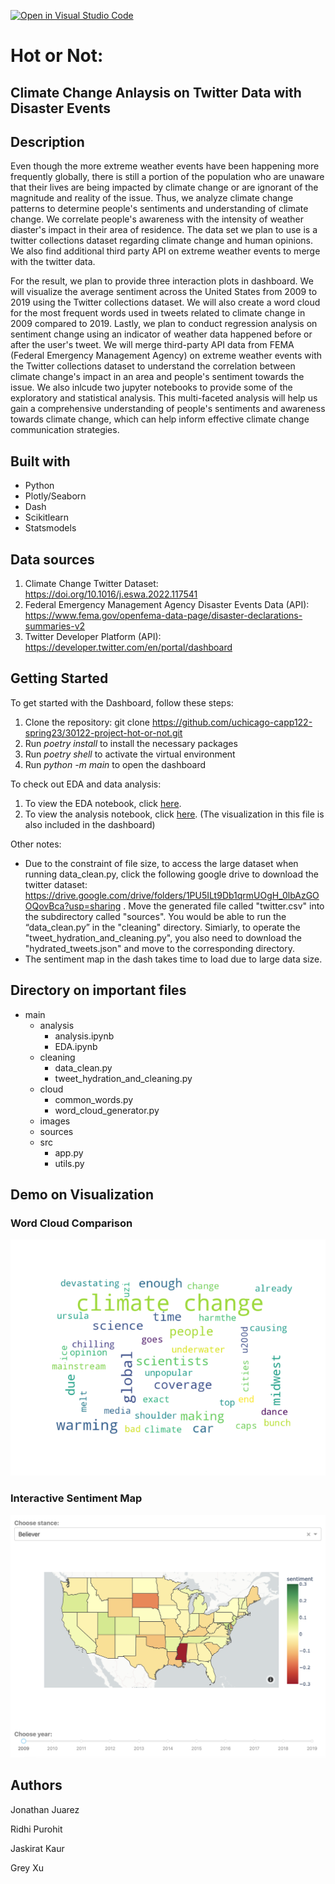 [![Open in Visual Studio Code](https://classroom.github.com/assets/open-in-vscode-c66648af7eb3fe8bc4f294546bfd86ef473780cde1dea487d3c4ff354943c9ae.svg)](https://classroom.github.com/online_ide?assignment_repo_id=9908682&assignment_repo_type=AssignmentRepo)

# Hot or Not: 
## Climate Change Anlaysis on Twitter Data with Disaster Events

## Description
Even though the more extreme weather events have been happening more frequently globally, there is still a portion of the population who are unaware that their lives are being impacted by climate change or are ignorant of the magnitude and reality of the issue. Thus, we analyze climate change patterns to determine people's sentiments and understanding of climate change. We correlate people's awareness with the intensity of weather diaster's impact in their area of residence. The data set we plan to use is a twitter collections dataset regarding climate change and human opinions. We also find additional third party API on extreme weather events to merge with the twitter data. 

For the result, we plan to provide three interaction plots in dashboard. We will visualize the average sentiment across the United States from 2009 to 2019 using the Twitter collections dataset. We will also create a word cloud for the most frequent words used in tweets related to climate change in 2009 compared to 2019. Lastly, we plan to conduct regression analysis on sentiment change using an indicator of weather data happened before or after the user's tweet. We will merge third-party API data from FEMA (Federal Emergency Management Agency) on extreme weather events with the Twitter collections dataset to understand the correlation between climate change's impact in an area and people's sentiment towards the issue. We also inlcude two jupyter notebooks to provide some of the exploratory and statistical analysis. This multi-faceted analysis will help us gain a comprehensive understanding of people's sentiments and awareness towards climate change, which can help inform effective climate change communication strategies.

## Built with
- Python
- Plotly/Seaborn
- Dash
- Scikitlearn
- Statsmodels

## Data sources
1. Climate Change Twitter Dataset: https://doi.org/10.1016/j.eswa.2022.117541 
2. Federal Emergency Management Agency Disaster Events Data (API): https://www.fema.gov/openfema-data-page/disaster-declarations-summaries-v2
3. Twitter Developer Platform (API): https://developer.twitter.com/en/portal/dashboard

## Getting Started
To get started with the Dashboard, follow these steps:

1. Clone the repository: git clone https://github.com/uchicago-capp122-spring23/30122-project-hot-or-not.git
2. Run  *poetry install* to install the necessary packages
3. Run  *poetry shell* to activate the virtual environment
4. Run  *python -m main* to open the dashboard

To check out EDA and data analysis:
1. To view the EDA notebook, click [here](https://github.com/uchicago-capp122-spring23/30122-project-hot-or-not/blob/main/main/analysis/EDA.ipynb).
2. To view the analysis notebook, click [here](https://github.com/uchicago-capp122-spring23/30122-project-hot-or-not/blob/main/main/analysis/analysis.ipynb). (The visualization in this file is also included in the dashboard)

Other notes:
- Due to the constraint of file size, to access the large dataset when running data_clean.py, click the following google drive to download the twitter dataset:
https://drive.google.com/drive/folders/1PU5ILt9Db1qrmUOgH_0lbAzGOOQovBca?usp=sharing
. Move the generated file called "twitter.csv" into the subdirectory called "sources". You would be able to run the “data_clean.py” in the "cleaning" directory. Simiarly, to operate the "tweet_hydration_and_cleaning.py", you also need to download the "hydrated_tweets.json" and move to the corresponding directory.
- The sentiment map in the dash takes time to load due to large data size. 


## Directory on important files
- main
  - analysis
    - analysis.ipynb
    - EDA.ipynb
  - cleaning
    - data_clean.py
    - tweet_hydration_and_cleaning.py
  - cloud
    - common_words.py
    - word_cloud_generator.py
  - images
  - sources
  - src
    - app.py
    - utils.py  
   
## Demo on Visualization
### Word Cloud Comparison
<p align="center">
<img src="/main/images/wordcloud_Fire_2019.png">
</p>

### Interactive Sentiment Map
<p align="center">
<img src= "./main/images/map_demo.png">
</p>

## Authors
Jonathan Juarez

Ridhi Purohit

Jaskirat Kaur

Grey Xu


